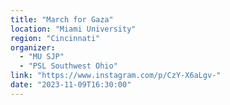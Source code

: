 ```yaml
---
title: "March for Gaza"
location: "Miami University"
region: "Cincinnati"
organizer:
  - "MU SJP"
  - "PSL Southwest Ohio"
link: "https://www.instagram.com/p/CzY-X6aLgv-"
date: "2023-11-09T16:30:00"
---
```


